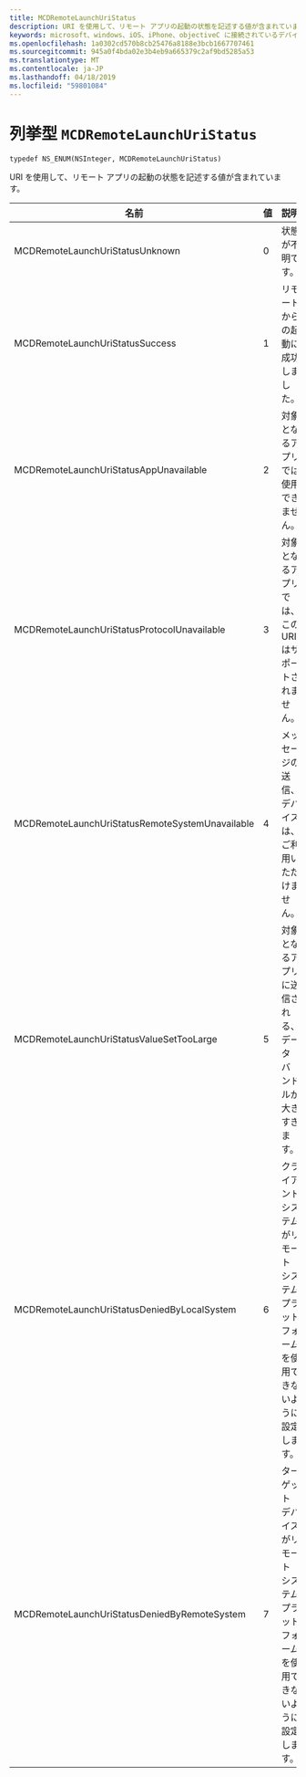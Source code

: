 ```yaml
---
title: MCDRemoteLaunchUriStatus
description: URI を使用して、リモート アプリの起動の状態を記述する値が含まれています。
keywords: microsoft、windows、iOS、iPhone、objectiveC に接続されているデバイス、プロジェクトのローマ
ms.openlocfilehash: 1a0302cd570b8cb25476a8188e3bcb1667707461
ms.sourcegitcommit: 945a0f4bda02e3b4eb9a665379c2af9bd5285a53
ms.translationtype: MT
ms.contentlocale: ja-JP
ms.lasthandoff: 04/18/2019
ms.locfileid: "59801084"
---
```

# <a name="enum-mcdremotelaunchuristatus"></a>列挙型 `MCDRemoteLaunchUriStatus`

`typedef NS_ENUM(NSInteger, MCDRemoteLaunchUriStatus)`

URI を使用して、リモート アプリの起動の状態を記述する値が含まれています。


| 名前    |値   |説明   |                  
|------ |------- |--|
|MCDRemoteLaunchUriStatusUnknown | 0| 状態が不明です。|
|MCDRemoteLaunchUriStatusSuccess | 1| リモートからの起動に成功しました。|
|MCDRemoteLaunchUriStatusAppUnavailable | 2 | 対象となるアプリでは使用できません。|
|MCDRemoteLaunchUriStatusProtocolUnavailable | 3 | 対象となるアプリでは、この URI はサポートされません。|
|MCDRemoteLaunchUriStatusRemoteSystemUnavailable | 4 | メッセージの送信、デバイスは、ご利用いただけません。|
|MCDRemoteLaunchUriStatusValueSetTooLarge | 5 | 対象となるアプリに送信される、データ バンドルが大きすぎます。|
|MCDRemoteLaunchUriStatusDeniedByLocalSystem | 6 | クライアント システムがリモート システム プラットフォームを使用できないように設定します。|
|MCDRemoteLaunchUriStatusDeniedByRemoteSystem | 7 | ターゲット デバイスがリモート システム プラットフォームを使用できないように設定します。|